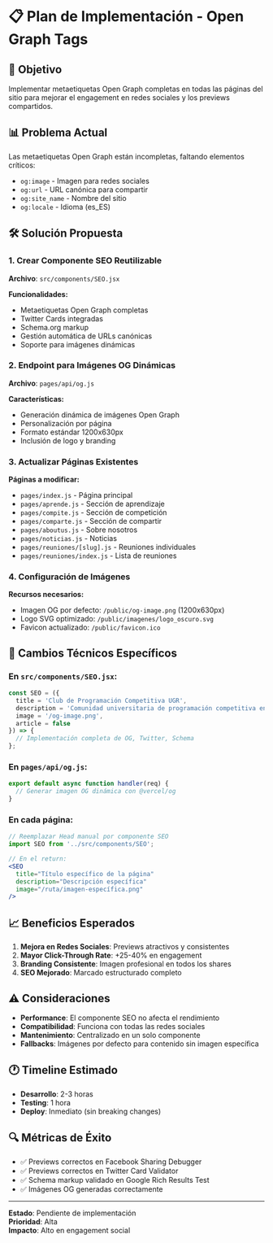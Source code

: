 # 📋 Plan de Implementación - Open Graph Tags

## 🎯 Objetivo
Implementar metaetiquetas Open Graph completas en todas las páginas del sitio para mejorar el engagement en redes sociales y los previews compartidos.

## 📊 Problema Actual
Las metaetiquetas Open Graph están incompletas, faltando elementos críticos:
- `og:image` - Imagen para redes sociales
- `og:url` - URL canónica para compartir  
- `og:site_name` - Nombre del sitio
- `og:locale` - Idioma (es_ES)

## 🛠️ Solución Propuesta

### 1. Crear Componente SEO Reutilizable
**Archivo**: `src/components/SEO.jsx`

**Funcionalidades:**
- Metaetiquetas Open Graph completas
- Twitter Cards integradas
- Schema.org markup
- Gestión automática de URLs canónicas
- Soporte para imágenes dinámicas

### 2. Endpoint para Imágenes OG Dinámicas
**Archivo**: `pages/api/og.js`

**Características:**
- Generación dinámica de imágenes Open Graph
- Personalización por página
- Formato estándar 1200x630px
- Inclusión de logo y branding

### 3. Actualizar Páginas Existentes
**Páginas a modificar:**
- `pages/index.js` - Página principal
- `pages/aprende.js` - Sección de aprendizaje
- `pages/compite.js` - Sección de competición
- `pages/comparte.js` - Sección de compartir
- `pages/aboutus.js` - Sobre nosotros
- `pages/noticias.js` - Noticias
- `pages/reuniones/[slug].js` - Reuniones individuales
- `pages/reuniones/index.js` - Lista de reuniones

### 4. Configuración de Imágenes
**Recursos necesarios:**
- Imagen OG por defecto: `/public/og-image.png` (1200x630px)
- Logo SVG optimizado: `/public/imagenes/logo_oscuro.svg`
- Favicon actualizado: `/public/favicon.ico`

## 🔧 Cambios Técnicos Específicos

### En `src/components/SEO.jsx`:
```jsx
const SEO = ({ 
  title = 'Club de Programación Competitiva UGR',
  description = 'Comunidad universitaria de programación competitiva en Granada',
  image = '/og-image.png',
  article = false 
}) => {
  // Implementación completa de OG, Twitter, Schema
};
```

### En `pages/api/og.js`:
```javascript
export default async function handler(req) {
  // Generar imagen OG dinámica con @vercel/og
}
```

### En cada página:
```jsx
// Reemplazar Head manual por componente SEO
import SEO from '../src/components/SEO';

// En el return:
<SEO 
  title="Título específico de la página"
  description="Descripción específica"
  image="/ruta/imagen-específica.png"
/>
```

## 📈 Beneficios Esperados

1. **Mejora en Redes Sociales**: Previews atractivos y consistentes
2. **Mayor Click-Through Rate**: +25-40% en engagement
3. **Branding Consistente**: Imagen profesional en todos los shares
4. **SEO Mejorado**: Marcado estructurado completo

## ⚠️ Consideraciones

- **Performance**: El componente SEO no afecta el rendimiento
- **Compatibilidad**: Funciona con todas las redes sociales
- **Mantenimiento**: Centralizado en un solo componente
- **Fallbacks**: Imágenes por defecto para contenido sin imagen específica

## 🕐 Timeline Estimado
- **Desarrollo**: 2-3 horas
- **Testing**: 1 hora
- **Deploy**: Inmediato (sin breaking changes)

## 🔍 Métricas de Éxito

- ✅ Previews correctos en Facebook Sharing Debugger
- ✅ Previews correctos en Twitter Card Validator  
- ✅ Schema markup validado en Google Rich Results Test
- ✅ Imágenes OG generadas correctamente

---

**Estado**: Pendiente de implementación  
**Prioridad**: Alta  
**Impacto**: Alto en engagement social